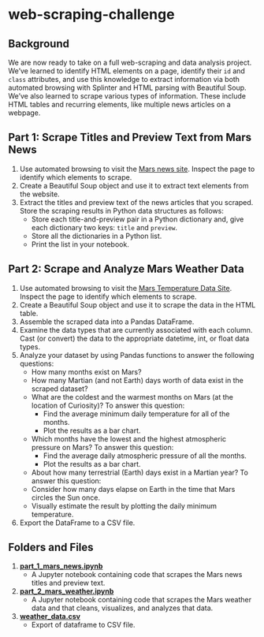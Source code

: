 # web-scraping-challenge

## Background
We are now ready to take on a full web-scraping and data analysis project. We’ve learned to identify HTML elements on a page, identify their `id` and `class` attributes, and use this knowledge to extract information via both automated browsing with Splinter and HTML parsing with Beautiful Soup. We’ve also learned to scrape various types of information. These include HTML tables and recurring elements, like multiple news articles on a webpage.

## Part 1: Scrape Titles and Preview Text from Mars News
1. Use automated browsing to visit the [Mars news site](https://static.bc-edx.com/data/web/mars_news/index.html). Inspect the page to identify which elements to scrape.
2. Create a Beautiful Soup object and use it to extract text elements from the website.
3. Extract the titles and preview text of the news articles that you scraped. Store the scraping results in Python data structures as follows:
    - Store each title-and-preview pair in a Python dictionary and, give each dictionary two keys: `title` and `preview`. 
    - Store all the dictionaries in a Python list.
    - Print the list in your notebook.

## Part 2: Scrape and Analyze Mars Weather Data
1. Use automated browsing to visit the [Mars Temperature Data Site](https://static.bc-edx.com/data/web/mars_facts/temperature.html). Inspect the page to identify which elements to scrape.
2. Create a Beautiful Soup object and use it to scrape the data in the HTML table. 
3. Assemble the scraped data into a Pandas DataFrame.
4. Examine the data types that are currently associated with each column. Cast (or convert) the data to the appropriate datetime, int, or float data types.
5. Analyze your dataset by using Pandas functions to answer the following questions:
    - How many months exist on Mars?
    - How many Martian (and not Earth) days worth of data exist in the scraped dataset?
    - What are the coldest and the warmest months on Mars (at the location of Curiosity)? To answer this question:
        - Find the average minimum daily temperature for all of the months.
        - Plot the results as a bar chart.
    - Which months have the lowest and the highest atmospheric pressure on Mars? To answer this question:
        - Find the average daily atmospheric pressure of all the months.
        - Plot the results as a bar chart.
    - About how many terrestrial (Earth) days exist in a Martian year? To answer this question:
    - Consider how many days elapse on Earth in the time that Mars circles the Sun once.
    - Visually estimate the result by plotting the daily minimum temperature.
6. Export the DataFrame to a CSV file.

## Folders and Files
1. **[part_1_mars_news.ipynb](https://github.com/blmccourt/web-scraping-challenge/blob/main/part_1_mars_news.ipynb)**
   - A Jupyter notebook containing code that scrapes the Mars news titles and preview text.
2. **[part_2_mars_weather.ipynb](https://github.com/blmccourt/web-scraping-challenge/blob/main/part_2_mars_weather.ipynb)**
   - A Jupyter notebook containing code that scrapes the Mars weather data and that cleans, visualizes, and analyzes that data.
3. **[weather_data.csv](https://github.com/blmccourt/web-scraping-challenge/blob/main/weather_data.csv)**
   - Export of dataframe to CSV file.